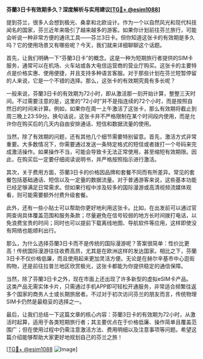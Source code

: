 **芬蘭3日卡有效期多久？深度解析与实用建议[[TG💪+ @esim1088](https://t.me/s/esim1088)]**

提到芬兰，很多人会想到极光、桑拿和北欧设计。作为一个以自然风光和现代科技闻名的国家，芬兰近年来吸引了越来越多的游客。如果你计划前往芬兰旅行，可能会听说一种非常方便的通讯工具——芬兰3日卡。但你知道这张卡的有效期是多久吗？它的使用场景又有哪些呢？今天，我们就来详细聊聊这个话题。

首先，让我们明确一下“芬蘭3日卡”的概念。这是一种为短期旅行者提供的SIM卡服务，通常可以在机场、火车站或各大电信运营商的营业厅购买。这张卡的主要特点是价格实惠、使用便捷，并且支持多种语言客服。对于那些计划在芬兰短暂停留的人来说，它是一个不错的选择。那么，这张卡的有效期究竟有多长呢？

一般来说，芬蘭3日卡的有效期为72小时，即从激活那一刻开始计算，整整三天时间。不过需要注意的是，这里的“72小时”并不是指连续的72个小时，而是按照自然日的时间来计算。例如，如果你在周一上午激活了这张卡，那么有效期将截止到周三晚上23:59分。换句话说，这张卡并不严格限制在某个时间段内使用，而是允许你在购买后的几天内自由安排通话、短信和数据流量的使用。

当然，除了有效期的问题，还有其他几个细节需要特别留意。首先，激活方式非常重要。大多数情况下，你需要通过发送一条特定格式的短信或者拨打一个号码来完成激活操作。如果操作不当，可能会导致卡无法正常使用，甚至缩短有效期限。因此，在购买后一定要仔细阅读说明书，并严格按照指示进行激活。

其次，关于费用方面，芬蘭3日卡的价格因品牌和套餐不同而有所差异。常见的套餐包括基础通话、短信以及一定量的数据流量。对于普通游客来说，这些基本功能已经足够满足日常需求。但如果行程中涉及较多的国际漫游或高清视频流媒体观看，则可能需要额外付费升级套餐。

此外，还有一些小贴士可以帮助你更好地利用这张卡。比如，在出发前可以通过官网查询具体覆盖范围和服务条款；尽量避免在信号较弱的地方长时间拨打电话，以免浪费宝贵的时间；同时也可以提前下载离线地图、导航软件等应用，这样即使没有网络也能顺利出行。

那么，为什么选择芬蘭3日卡而不是传统的国际漫游呢？答案很简单：性价比更高！传统国际漫游往往收费高昂，尤其是在欧洲这样的发达国家。相比之下，芬蘭3日卡不仅价格低廉，而且使用起来更加灵活方便。无论是在赫尔辛基市中心逛街购物，还是前往拉普兰地区欣赏极光，这张卡都能为你提供稳定的通信保障。

当然，除了芬蘭3日卡之外，现在市面上还出现了许多新型的虚拟eSIM卡产品。这类产品无需实体卡片，只需通过手机APP即可轻松开通服务，非常适合频繁往返多个国家的商务人士或长期旅居者。不过对于初次访问芬兰的朋友而言，传统物理SIM卡仍然是最稳妥的选择之一。

最后，让我们总结一下这篇文章的核心内容：芬蘭3日卡的有效期为72小时，从激活时起算，适用于各类短期旅行者；其主要优点在于价格低廉、操作简单且覆盖范围广；但在使用过程中仍需注意激活方法、费用明细以及注意事项等问题。希望这篇介绍能够帮助大家更好地规划自己的芬兰之旅！

[[TG💪+ @esim1088](https://t.me/s/esim1088) ![Image](https://i.postimg.cc/4NQfJmqS/Snipaste-2025-05-13-00-14-12.png)]